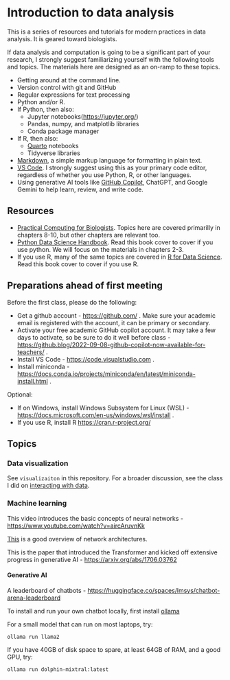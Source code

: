 # Introduction to data analysis

This is a series of resources and tutorials for modern practices in data analysis. It is geared toward biologists.

If data analysis and computation is going to be a significant part of your research, I strongly suggest familiarizing yourself with the following tools and topics. The materials here are designed as an on-ramp to these topics.

- Getting around at the command line. 
- Version control with git and GitHub
- Regular expressions for text processing
- Python and/or R.
- If Python, then also:
  - Jupyter notebooks(https://jupyter.org/)
  - Pandas, numpy, and matplotlib libraries
  - Conda package manager
- If R, then also:
  - [Quarto](https://quarto.org/docs/computations/r.html) notebooks
  - Tidyverse libraries
- [Markdown](https://docs.github.com/en/get-started/writing-on-github/getting-started-with-writing-and-formatting-on-github/basic-writing-and-formatting-syntax), a simple markup language for formatting in plain text.
- [VS Code](https://code.visualstudio.com). I strongly suggest using this as your primary code editor, regardless of whether you use Python, R, or other languages.
- Using generative AI tools like [GitHub Copilot](https://github.com/features/copilot), ChatGPT, and Google Gemini to help learn, review, and write code.

## Resources

- [Practical Computing for Biologists](https://global.oup.com/academic/product/practical-computing-for-biologists-9780878933914?cc=us&lang=en&). Topics here are covered primarilly in chapters 8-10, but other chapters are relevant too.
- [Python Data Science Handbook](https://jakevdp.github.io/). Read this book cover to cover if you use python. We will focus on the materials in chapters 2-3.
- If you use R, many of the same topics are covered in [R for Data Science](https://r4ds.had.co.nz/). Read this book cover to cover if you use R.

## Preparations ahead of first meeting

Before the first class, please do the following:

- Get a github account - https://github.com/ . Make sure your academic email is registered with the account, it can be primary or secondary.
- Activate your free academic GitHub copilot account. It may take a few days to activate, so be sure to do it well before class - https://github.blog/2022-09-08-github-copilot-now-available-for-teachers/ .
- Install VS Code - https://code.visualstudio.com .
- Install miniconda - https://docs.conda.io/projects/miniconda/en/latest/miniconda-install.html .

Optional:
- If on Windows, install Windows Subsystem for Linux (WSL) - https://docs.microsoft.com/en-us/windows/wsl/install .
- If you use R, install R https://cran.r-project.org/ 

## Topics

### Data visualization

See `visualizaiton` in this repository. For a broader discussion, see the class I did on [interacting with data](https://github.com/Brown-BIOL2430-S04-Fall2015/syllabus).

### Machine learning

This video introduces the basic concepts of neural networks - https://www.youtube.com/watch?v=aircAruvnKk

[This](https://kili-technology.com/data-labeling/machine-learning/neural-network-architecture-all-you-need-to-know-as-an-mle-2023-edition) is a good overview of network architectures.

This is the paper that introduced the Transformer and kicked off extensive progress in generative AI - https://arxiv.org/abs/1706.03762

#### Generative AI

A leaderboard of chatbots - https://huggingface.co/spaces/lmsys/chatbot-arena-leaderboard

To install and run your own chatbot locally, first install [ollama](https://ollama.com/)

For a small model that can run on most laptops, try:

    ollama run llama2

If you have 40GB of disk space to spare, at least 64GB of RAM, and a good GPU, try:

    ollama run dolphin-mixtral:latest

